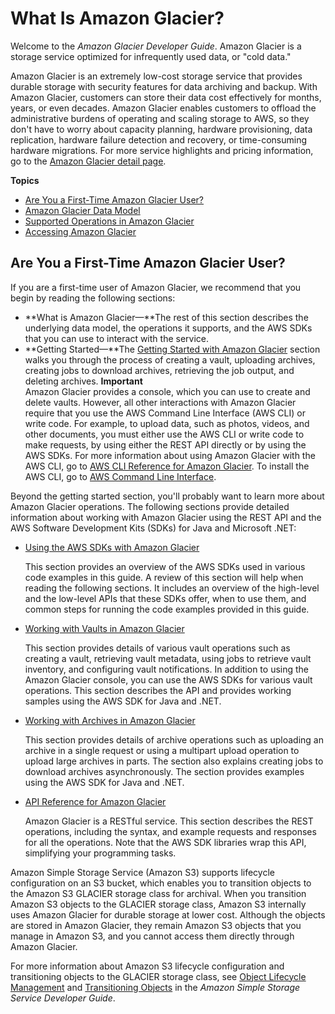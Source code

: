 # What Is Amazon Glacier?<a name="introduction"></a>

Welcome to the *Amazon Glacier Developer Guide*\. Amazon Glacier is a storage service optimized for infrequently used data, or "cold data\."

Amazon Glacier is an extremely low\-cost storage service that provides durable storage with security features for data archiving and backup\. With Amazon Glacier, customers can store their data cost effectively for months, years, or even decades\. Amazon Glacier enables customers to offload the administrative burdens of operating and scaling storage to AWS, so they don't have to worry about capacity planning, hardware provisioning, data replication, hardware failure detection and recovery, or time\-consuming hardware migrations\. For more service highlights and pricing information, go to the [Amazon Glacier detail page](https://aws.amazon.com/glacier)\. 

**Topics**
+ [Are You a First\-Time Amazon Glacier User?](#are-you-a-firsttime-glacier-user)
+ [Amazon Glacier Data Model](amazon-glacier-data-model.md)
+ [Supported Operations in Amazon Glacier](amazon-glacier-supported-operations.md)
+ [Accessing Amazon Glacier](amazon-glacier-accessing.md)

## Are You a First\-Time Amazon Glacier User?<a name="are-you-a-firsttime-glacier-user"></a>

If you are a first\-time user of Amazon Glacier, we recommend that you begin by reading the following sections:
+ **What is Amazon Glacier—**The rest of this section describes the underlying data model, the operations it supports, and the AWS SDKs that you can use to interact with the service\. 
+ **Getting Started—**The [Getting Started with Amazon Glacier](amazon-glacier-getting-started.md) section walks you through the process of creating a vault, uploading archives, creating jobs to download archives, retrieving the job output, and deleting archives\. 
**Important**  
Amazon Glacier provides a console, which you can use to create and delete vaults\. However, all other interactions with Amazon Glacier require that you use the AWS Command Line Interface \(AWS CLI\) or write code\. For example, to upload data, such as photos, videos, and other documents, you must either use the AWS CLI or write code to make requests, by using either the REST API directly or by using the AWS SDKs\. For more information about using Amazon Glacier with the AWS CLI, go to [AWS CLI Reference for Amazon Glacier](http://docs.aws.amazon.com/cli/latest/reference/glacier/index.html)\. To install the AWS CLI, go to [AWS Command Line Interface](http://aws.amazon.com/cli/)\.

Beyond the getting started section, you'll probably want to learn more about Amazon Glacier operations\. The following sections provide detailed information about working with Amazon Glacier using the REST API and the AWS Software Development Kits \(SDKs\) for Java and Microsoft \.NET: 
+ [Using the AWS SDKs with Amazon Glacier](using-aws-sdk.md)

  This section provides an overview of the AWS SDKs used in various code examples in this guide\. A review of this section will help when reading the following sections\. It includes an overview of the high\-level and the low\-level APIs that these SDKs offer, when to use them, and common steps for running the code examples provided in this guide\. 
+ [Working with Vaults in Amazon Glacier](working-with-vaults.md)

  This section provides details of various vault operations such as creating a vault, retrieving vault metadata, using jobs to retrieve vault inventory, and configuring vault notifications\. In addition to using the Amazon Glacier console, you can use the AWS SDKs for various vault operations\. This section describes the API and provides working samples using the AWS SDK for Java and \.NET\.
+ [Working with Archives in Amazon Glacier](working-with-archives.md)

  This section provides details of archive operations such as uploading an archive in a single request or using a multipart upload operation to upload large archives in parts\. The section also explains creating jobs to download archives asynchronously\. The section provides examples using the AWS SDK for Java and \.NET\.
+ [API Reference for Amazon Glacier](amazon-glacier-api.md)

  Amazon Glacier is a RESTful service\. This section describes the REST operations, including the syntax, and example requests and responses for all the operations\. Note that the AWS SDK libraries wrap this API, simplifying your programming tasks\. 

Amazon Simple Storage Service \(Amazon S3\) supports lifecycle configuration on an S3 bucket, which enables you to transition objects to the Amazon S3 GLACIER storage class for archival\. When you transition Amazon S3 objects to the GLACIER storage class, Amazon S3 internally uses Amazon Glacier for durable storage at lower cost\.  Although the objects are stored in Amazon Glacier, they remain Amazon S3 objects that you manage in Amazon S3, and you cannot access them directly through Amazon Glacier\.

For more information about Amazon S3 lifecycle configuration and transitioning objects to the GLACIER storage class, see [Object Lifecycle Management](http://docs.aws.amazon.com/AmazonS3/latest/dev/object-lifecycle-mgmt.html) and [Transitioning Objects](http://docs.aws.amazon.com/AmazonS3/latest/dev/lifecycle-transition-general-considerations.html) in the *Amazon Simple Storage Service Developer Guide*\.